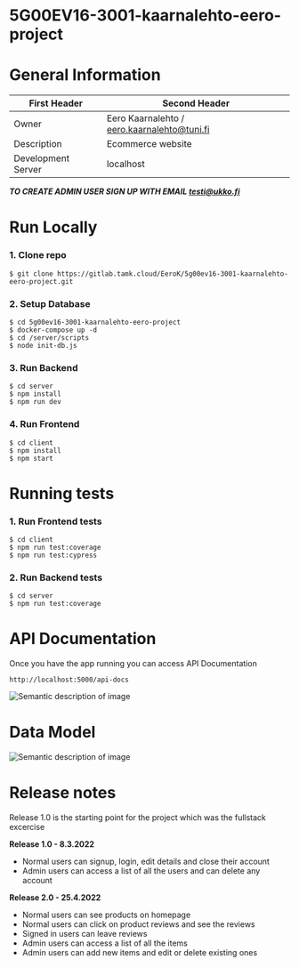# 5G00EV16-3001-kaarnalehto-eero-project

# General Information

| First Header       | Second Header                               |
| ------------------ | ------------------------------------------- |
| Owner              | Eero Kaarnalehto / eero.kaarnalehto@tuni.fi |
| Description        | Ecommerce website                           |
| Development Server | localhost                                   |

***TO CREATE ADMIN USER SIGN UP WITH EMAIL testi@ukko.fi***

# Run Locally

### 1. Clone repo

```
$ git clone https://gitlab.tamk.cloud/EeroK/5g00ev16-3001-kaarnalehto-eero-project.git
```

### 2. Setup Database

```
$ cd 5g00ev16-3001-kaarnalehto-eero-project
$ docker-compose up -d
$ cd /server/scripts
$ node init-db.js
```

### 3. Run Backend

```
$ cd server
$ npm install
$ npm run dev
```

### 4. Run Frontend

```
$ cd client
$ npm install
$ npm start
```

# Running tests

### 1. Run Frontend tests

```
$ cd client
$ npm run test:coverage
$ npm run test:cypress
```
### 2. Run Backend tests

```
$ cd server
$ npm run test:coverage
```

# API Documentation

Once you have the app running you can access API Documentation

```
http://localhost:5000/api-docs
```
![Semantic description of image](https://i.imgur.com/vCyynZI.png)

# Data Model

![Semantic description of image](https://i.imgur.com/TkUkytF.png)

# Release notes

Release 1.0 is the starting point for the project which was the fullstack excercise

**Release 1.0 - 8.3.2022**

- Normal users can signup, login, edit details and close their account
- Admin users can access a list of all the users and can delete any account

**Release 2.0 - 25.4.2022**

- Normal users can see products on homepage
- Normal users can click on product reviews and see the reviews
- Signed in users can leave reviews
- Admin users can access a list of all the items
- Admin users can add new items and edit or delete existing ones

